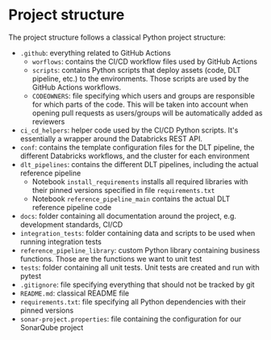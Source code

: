 # Project structure

The project structure follows a classical Python project structure:
- `.github`: everything related to GitHub Actions
  - `worflows`: contains the CI/CD workflow files used by GitHub Actions
  - `scripts`: contains Python scripts that deploy assets (code, DLT pipeline, etc.) to the environments. Those scripts are used by the GitHub Actions workflows.
  - `CODEOWNERS`: file specifying which users and groups are responsible for which parts of the code. This will be taken into account when opening pull requests as users/groups will be automatically added as reviewers
- `ci_cd_helpers`: helper code used by the CI/CD Python scripts. It's essentially a wrapper around the Databricks REST API.
- `conf`: contains the template configuration files for the DLT pipeline, the different Databricks workflows, and the cluster for each environment
- `dlt_pipelines`: contains the different DLT pipelines, including the actual reference pipeline
  - Notebook `install_requirements` installs all required libraries with their pinned versions specified in file `requirements.txt`
  - Notebook `reference_pipeline_main` contains the actual DLT reference pipeline code
- `docs`: folder containing all documentation around the project, e.g. development standards, CI/CD
- `integration_tests`: folder containing data and scripts to be used when running integration tests
- `reference_pipeline_library`: custom Python library containing business functions. Those are the functions we want to unit test
- `tests`: folder containing all unit tests. Unit tests are created and run with pytest
- `.gitignore`: file specifying everything that should not be tracked by git
- `README.md`: classical README file
- `requirements.txt`: file specifying all Python dependencies with their pinned versions
- `sonar-project.properties`: file containing the configuration for our SonarQube project
